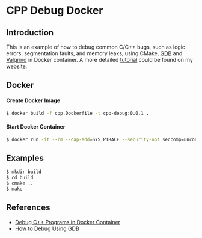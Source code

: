 # CPP Debug Docker

## Introduction

This is an example of how to debug common C/C++ bugs, such as logic errors, segmentation faults, and memory leaks, using CMake, [GDB](https://www.gnu.org/software/gdb/) and [Valgrind](https://valgrind.org/) in Docker container. A more detailed [tutorial](https://leimao.github.io/blog/Debug-CPP-In-Docker-Container/) could be found on my [website](https://leimao.github.io/).


## Docker

#### Create Docker Image

```bash
$ docker build -f cpp.Dockerfile -t cpp-debug:0.0.1 .
```

#### Start Docker Container

```bash
$ docker run -it --rm --cap-add=SYS_PTRACE --security-opt seccomp=unconfined -v $(pwd):/mnt cpp-debug:0.0.1
```

## Examples


```bash
$ mkdir build
$ cd build
$ cmake ..
$ make
```

## References

* [Debug C++ Programs in Docker Container](https://leimao.github.io/blog/Debug-CPP-In-Docker-Container/)
* [How to Debug Using GDB](https://cs.baylor.edu/~donahoo/tools/gdb/tutorial.html)

